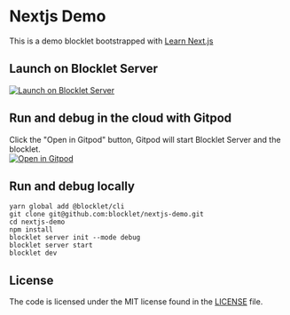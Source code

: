 # Nextjs Demo

This is a demo blocklet bootstrapped with [Learn Next.js](https://nextjs.org/learn)

## Launch on Blocklet Server

[![Launch on Blocklet Server](https://assets.arcblock.io/icons/launch_on_blocklet_server.svg)](https://install.arcblock.io/?action=blocklet-install&meta_url=https%3A%2F%2Fgithub.com%2Fblocklet%2Fnextjs-demo%2Freleases%2Fdownload%2Fv1.0.4%2Fblocklet.json)

## Run and debug in the cloud with Gitpod

Click the "Open in Gitpod" button, Gitpod will start Blocklet Server and the blocklet.<br>[![Open in Gitpod](https://gitpod.io/button/open-in-gitpod.svg)](https://gitpod.io/#https://github.com/blocklet/nextjs-demo)

## Run and debug locally

```shell
yarn global add @blocklet/cli
git clone git@github.com:blocklet/nextjs-demo.git
cd nextjs-demo
npm install
blocklet server init --mode debug
blocklet server start
blocklet dev
```

## License

The code is licensed under the MIT license found in the
[LICENSE](LICENSE) file.
